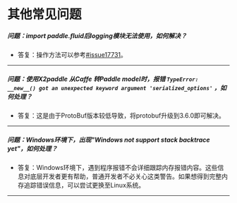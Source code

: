 # 其他常见问题


##### 问题：import paddle.fluid后logging模块无法使用，如何解决？

+ 答复：操作方法可以参考[#issue17731](https://github.com/PaddlePaddle/Paddle/issues/17731)。

----------

##### 问题：使用X2paddle 从Caffe 转Paddle model时，报错 `TypeError: __new__() got an unexpected keyword argument 'serialized_options'` ，如何处理？

+ 答复：这是由于ProtoBuf版本较低导致，将protobuf升级到3.6.0即可解决。

----------

##### 问题：Windows环境下，出现"Windows not support stack backtrace yet"，如何处理？

+ 答复：Windows环境下，遇到程序报错不会详细跟踪内存报错内容。这些信息对底层开发者更有帮助，普通开发者不必关心这类警告。如果想得到完整内存追踪错误信息，可以尝试更换至Linux系统。

----------
